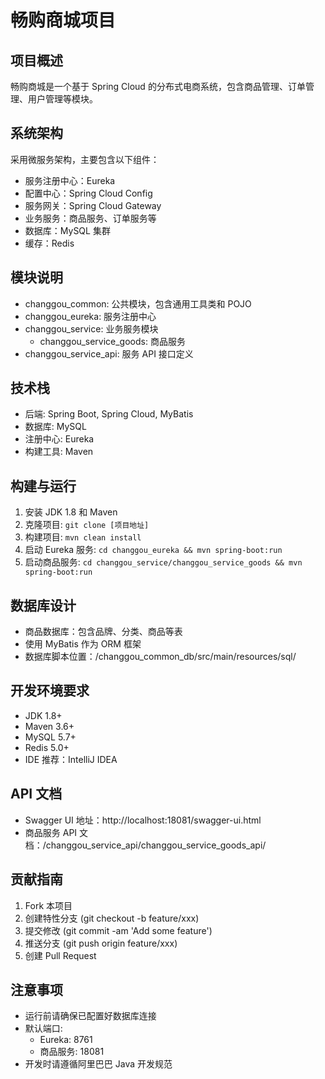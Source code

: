# 畅购商城项目

## 项目概述

畅购商城是一个基于 Spring Cloud 的分布式电商系统，包含商品管理、订单管理、用户管理等模块。

## 系统架构

采用微服务架构，主要包含以下组件：

- 服务注册中心：Eureka
- 配置中心：Spring Cloud Config
- 服务网关：Spring Cloud Gateway
- 业务服务：商品服务、订单服务等
- 数据库：MySQL 集群
- 缓存：Redis

## 模块说明

- changgou_common: 公共模块，包含通用工具类和 POJO
- changgou_eureka: 服务注册中心
- changgou_service: 业务服务模块
  - changgou_service_goods: 商品服务
- changgou_service_api: 服务 API 接口定义

## 技术栈

- 后端: Spring Boot, Spring Cloud, MyBatis
- 数据库: MySQL
- 注册中心: Eureka
- 构建工具: Maven

## 构建与运行

1. 安装 JDK 1.8 和 Maven
2. 克隆项目: `git clone [项目地址]`
3. 构建项目: `mvn clean install`
4. 启动 Eureka 服务: `cd changgou_eureka && mvn spring-boot:run`
5. 启动商品服务: `cd changgou_service/changgou_service_goods && mvn spring-boot:run`

## 数据库设计

- 商品数据库：包含品牌、分类、商品等表
- 使用 MyBatis 作为 ORM 框架
- 数据库脚本位置：/changgou_common_db/src/main/resources/sql/

## 开发环境要求

- JDK 1.8+
- Maven 3.6+
- MySQL 5.7+
- Redis 5.0+
- IDE 推荐：IntelliJ IDEA

## API 文档

- Swagger UI 地址：http://localhost:18081/swagger-ui.html
- 商品服务 API 文档：/changgou_service_api/changgou_service_goods_api/

## 贡献指南

1. Fork 本项目
2. 创建特性分支 (git checkout -b feature/xxx)
3. 提交修改 (git commit -am 'Add some feature')
4. 推送分支 (git push origin feature/xxx)
5. 创建 Pull Request

## 注意事项

- 运行前请确保已配置好数据库连接
- 默认端口:
  - Eureka: 8761
  - 商品服务: 18081
- 开发时请遵循阿里巴巴 Java 开发规范
